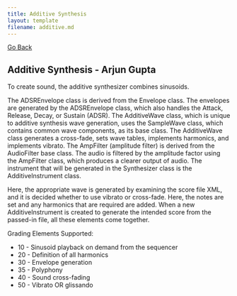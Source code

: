 ```yaml
---
title: Additive Synthesis
layout: template
filename: additive.md
--- 
```


[Go Back](https://arjun2908.github.io/CSE-471-Project1/)

## Additive Synthesis - Arjun Gupta ##

To create sound, the additive synthesizer combines sinusoids.

The ADSREnvelope class is derived from the Envelope class. The envelopes are generated by the ADSREnvelope class, which also handles the Attack, Release, Decay, or Sustain (ADSR). The AdditiveWave class, which is unique to additive synthesis wave generation, uses the SampleWave class, which contains common wave components, as its base class. The AdditiveWave class generates a cross-fade, sets wave tables, implements harmonics, and implements vibrato. The AmpFilter (amplitude filter) is derived from the AudioFilter base class. The audio is filtered by the amplitude factor using the AmpFilter class, which produces a clearer output of audio. The instrument that will be generated in the Synthesizer class is the AdditiveInstrument class.

Here, the appropriate wave is generated by examining the score file XML, and it is decided whether to use vibrato or cross-fade. Here, the notes are set and any harmonics that are required are added. When a new AdditiveInstrument is created to generate the intended score from the passed-in file, all these elements come together.

Grading Elements Supported:
- 10 - Sinusoid playback on demand from the sequencer
- 20 - Definition of all harmonics
- 30 - Envelope generation
- 35 - Polyphony
- 40 - Sound cross-fading
- 50 - Vibrato OR glissando
